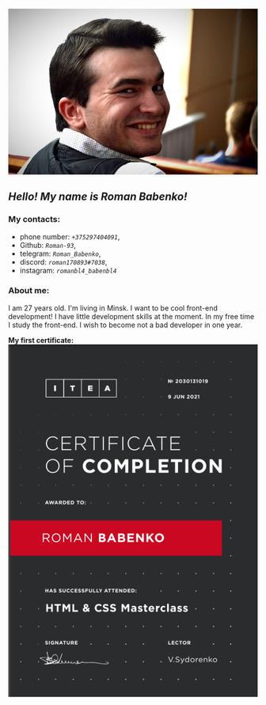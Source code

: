 ![My photo](/img/portret.jpg)


## _Hello! My name is __Roman Babenko__!_

### My contacts:
* phone number: _`+375297404091`_,
* Github: _`Roman-93`_,
* telegram: _`Roman_Babenko`_,
* discord: _`roman170893#7038`_,
* instagram: _`romanbl4_babenbl4`_


### About me:
I am 27 years old. I'm living in Minsk.
I want to be cool front-end development!
I have little development skills at the moment.
In my free time I study the front-end.
I wish to become not a bad developer in one year.

 __My first certificate:__ ![My sertificate](/img/sertificate.png)